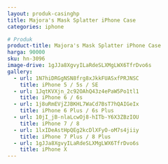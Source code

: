 ```yaml
---
layout: produk-casinghp
title: Majora's Mask Splatter iPhone Case
categories: iphone

# Produk
product-title: Majora's Mask Splatter iPhone Case
harga: 90000
sku: hn-3096
image-drive: 1gJJa8XgvyILaRdeSLXMgLWX6TfrDvo6s
gallery:
  - url: 1N7hiDRGgNSN8frg8xJkkFUASxfPRJNSC
    title: iPhone 5 / 5s / SE
  - url: 1JqtKVXjn_2c92OAhQ43z4ePaW5Po1tl1
    title: iPhone 6 / 6s
  - url: 1j8uRmEVjZJBKHL7WaCd7BsT7hQAIGeIx
    title: iPhone 6 Plus / 6s Plus
  - url: 10jI_jB-nlaLcwOj8-hITb-Y6X3ZBzIOU
    title: iPhone 7 / 8
  - url: 1lxIDeAstHpQEg2kcDlXFyO-oM7s4jiiy
    title: iPhone 7 Plus / 8 Plus
  - url: 1gJJa8XgvyILaRdeSLXMgLWX6TfrDvo6s
    title: iPhone X
---
```

